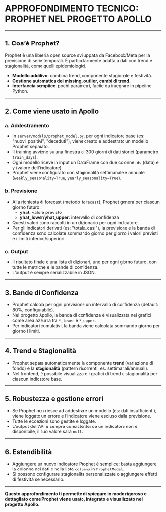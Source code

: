 # APPROFONDIMENTO TECNICO: PROPHET NEL PROGETTO APOLLO

---

## 1. Cos’è Prophet?
Prophet è una libreria open source sviluppata da Facebook/Meta per la previsione di serie temporali. È particolarmente adatta a dati con trend e stagionalità, come quelli epidemiologici.

- **Modello additivo**: combina trend, componente stagionale e festività.
- **Gestione automatica dei missing, outlier, cambi di trend.**
- **Interfaccia semplice**: pochi parametri, facile da integrare in pipeline Python.

---

## 2. Come viene usato in Apollo

### a. Addestramento
- In `server/models/prophet_model.py`, per ogni indicatore base (es: "nuovi_positivi", "deceduti"), viene creato e addestrato un modello Prophet separato.
- Il training avviene su una finestra di 300 giorni di dati storici (parametro `train_days`).
- Ogni modello riceve in input un DataFrame con due colonne: `ds` (data) e `y` (valore dell’indicatore).
- Prophet viene configurato con stagionalità settimanale e annuale (`weekly_seasonality=True`, `yearly_seasonality=True`).

### b. Previsione
- Alla richiesta di forecast (metodo `forecast`), Prophet genera per ciascun giorno futuro:
  - **yhat**: valore previsto
  - **yhat_lower/yhat_upper**: intervallo di confidenza
- Questi valori sono raccolti in un dizionario per ogni indicatore.
- Per gli indicatori derivati (es: "totale_casi"), la previsione e la banda di confidenza sono calcolate sommando giorno per giorno i valori previsti e i limiti inferiori/superiori.

### c. Output
- Il risultato finale è una lista di dizionari, uno per ogni giorno futuro, con tutte le metriche e le bande di confidenza.
- L’output è sempre serializzabile in JSON.

---

## 3. Bande di Confidenza
- Prophet calcola per ogni previsione un intervallo di confidenza (default: 80%, configurabile).
- Nel progetto Apollo, la banda di confidenza è visualizzata nei grafici come area azzurra tra `*_lower` e `*_upper`.
- Per indicatori cumulativi, la banda viene calcolata sommando giorno per giorno i limiti.

---

## 4. Trend e Stagionalità
- Prophet separa automaticamente la componente **trend** (variazione di fondo) e la **stagionalità** (pattern ricorrenti, es. settimanali/annuali).
- Nel frontend, è possibile visualizzare i grafici di trend e stagionalità per ciascun indicatore base.

---

## 5. Robustezza e gestione errori
- Se Prophet non riesce ad addestrare un modello (es: dati insufficienti), viene loggato un errore e l’indicatore viene escluso dalla previsione.
- Tutte le eccezioni sono gestite e loggate.
- L’output dell’API è sempre consistente: se un indicatore non è disponibile, il suo valore sarà `null`.

---

## 6. Estendibilità
- Aggiungere un nuovo indicatore Prophet è semplice: basta aggiungere la colonna nei dati e nella lista `columns` in `ProphetModel`.
- Si possono configurare stagionalità personalizzate o aggiungere effetti di festività se necessario.

---

**Questo approfondimento ti permette di spiegare in modo rigoroso e dettagliato come Prophet viene usato, integrato e visualizzato nel progetto Apollo.**
